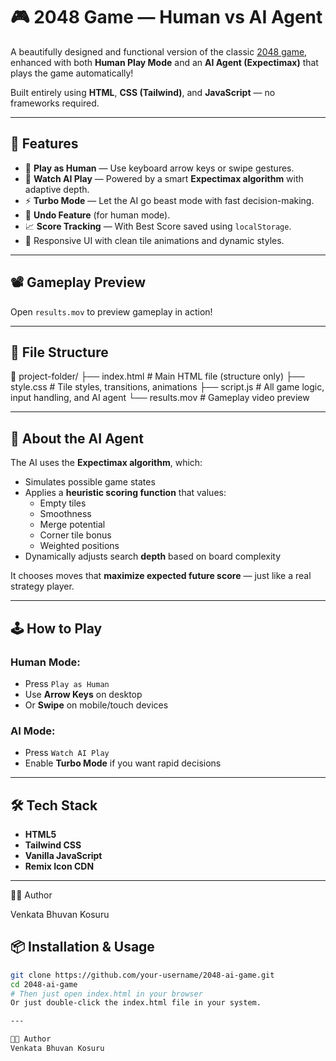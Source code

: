 # 🎮 2048 Game — Human vs AI Agent

A beautifully designed and functional version of the classic [2048 game](https://play2048.co/), enhanced with both **Human Play Mode** and an **AI Agent (Expectimax)** that plays the game automatically!

Built entirely using **HTML**, **CSS (Tailwind)**, and **JavaScript** — no frameworks required.

---

## 🚀 Features

- 🎯 **Play as Human** — Use keyboard arrow keys or swipe gestures.
- 🤖 **Watch AI Play** — Powered by a smart **Expectimax algorithm** with adaptive depth.
- ⚡ **Turbo Mode** — Let the AI go beast mode with fast decision-making.
- 🔁 **Undo Feature** (for human mode).
- 📈 **Score Tracking** — With Best Score saved using `localStorage`.
- 🎨 Responsive UI with clean tile animations and dynamic styles.

---

## 📽️ Gameplay Preview

Open `results.mov` to preview gameplay in action!

---

## 📁 File Structure


📂 project-folder/
├── index.html # Main HTML file (structure only)
├── style.css # Tile styles, transitions, animations
├── script.js # All game logic, input handling, and AI agent
└── results.mov # Gameplay video preview

---

## 🧠 About the AI Agent

The AI uses the **Expectimax algorithm**, which:
- Simulates possible game states
- Applies a **heuristic scoring function** that values:
  - Empty tiles
  - Smoothness
  - Merge potential
  - Corner tile bonus
  - Weighted positions
- Dynamically adjusts search **depth** based on board complexity

It chooses moves that **maximize expected future score** — just like a real strategy player.

---

## 🕹️ How to Play

### Human Mode:
- Press `Play as Human`
- Use **Arrow Keys** on desktop
- Or **Swipe** on mobile/touch devices

### AI Mode:
- Press `Watch AI Play`
- Enable **Turbo Mode** if you want rapid decisions

---

## 🛠️ Tech Stack

- **HTML5**
- **Tailwind CSS**
- **Vanilla JavaScript**
- **Remix Icon CDN**

---

👨‍💻 Author

Venkata Bhuvan Kosuru

## 📦 Installation & Usage


```bash
git clone https://github.com/your-username/2048-ai-game.git
cd 2048-ai-game
# Then just open index.html in your browser
Or just double-click the index.html file in your system.

---

👨‍💻 Author
Venkata Bhuvan Kosuru



